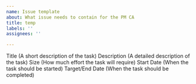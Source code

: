 ```yaml
---
name: Issue template
about: What issue needs to contain for the PM CA
title: temp
labels: ''
assignees: ''

---
```


Title (A short description of the task)
    Description (A detailed description of the task)
    Size (How much effort the task will require)
    Start Date (When the task should be started)
    Target/End Date (When the task should be completed)
